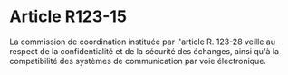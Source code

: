 # Article R123-15

La commission de coordination instituée par l'article R. 123-28 veille au respect de la confidentialité et de la sécurité des échanges, ainsi qu'à la compatibilité des systèmes de communication par voie électronique.